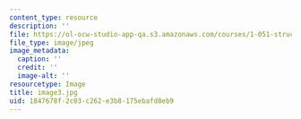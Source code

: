 ```yaml
---
content_type: resource
description: ''
file: https://ol-ocw-studio-app-qa.s3.amazonaws.com/courses/1-051-structural-engineering-design-fall-2003/1847678f2c03c262e3b8175ebafd8eb9_image3.jpg
file_type: image/jpeg
image_metadata:
  caption: ''
  credit: ''
  image-alt: ''
resourcetype: Image
title: image3.jpg
uid: 1847678f-2c03-c262-e3b8-175ebafd8eb9
---
```

